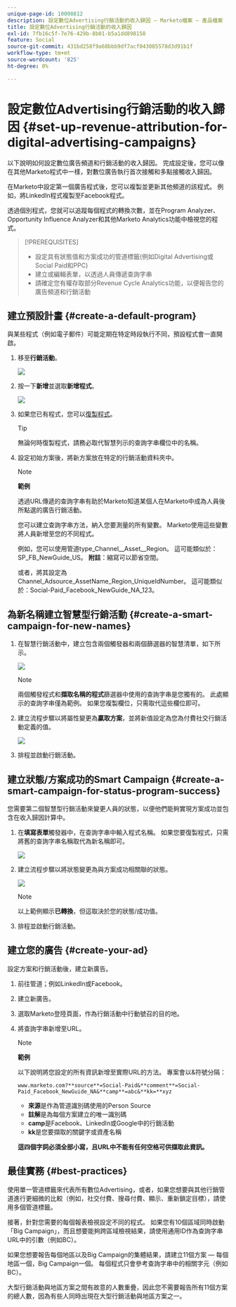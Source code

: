 ```yaml
---
unique-page-id: 10098812
description: 設定數位Advertising行銷活動的收入歸因 — Marketo檔案 — 產品檔案
title: 設定數位Advertising行銷活動的收入歸因
exl-id: 7fb16c5f-7e76-429b-8b01-b5a1dd898158
feature: Social
source-git-commit: 431bd258f9a68bbb9df7acf043085578d3d91b1f
workflow-type: tm+mt
source-wordcount: '825'
ht-degree: 0%

---
```


# 設定數位Advertising行銷活動的收入歸因 {#set-up-revenue-attribution-for-digital-advertising-campaigns}

以下說明如何設定數位廣告頻道和行銷活動的收入歸因。 完成設定後，您可以像在其他Marketo程式中一樣，對數位廣告執行首次接觸和多點接觸收入歸因。

在Marketo中設定第一個廣告程式後，您可以複製並更新其他頻道的該程式。 例如，將LinkedIn程式複製至Facebook程式。

透過個別程式，您就可以追蹤每個程式的轉換次數，並在Program Analyzer、Opportunity Influence Analyzer和其他Marketo Analytics功能中檢視您的程式。

>[!PREREQUISITES]
>
>* 設定具有狀態值和方案成功的管道標籤(例如Digital Advertising或Social Paid和PPC)
>* 建立或編輯表單，以透過人員傳遞查詢字串
>* 請確定您有權存取部分Revenue Cycle Analytics功能，以便報告您的廣告頻道和行銷活動

## 建立預設計畫 {#create-a-default-program}

與某些程式（例如電子郵件）可能定期在特定時段執行不同，預設程式會一直開啟。

1. 移至&#x200B;**行銷活動**。

   ![](assets/login-marketing-activities-5.png)

1. 按一下&#x200B;**新增**&#x200B;並選取&#x200B;**新增程式**。

   ![](assets/image2016-3-14-15-52-0.png)

1. 如果您已有程式，您可以[復製程式](/help/marketo/product-docs/core-marketo-concepts/programs/working-with-programs/clone-a-program.md)。

   >[!TIP]
   >
   >無論何時復製程式，請務必取代智慧列示的查詢字串欄位中的名稱。

1. 設定初始方案後，將新方案放在特定的行銷活動資料夾中。

   >[!NOTE]
   >
   >**範例**
   >
   >透過URL傳遞的查詢字串有助於Marketo知道某個人在Marketo中成為人員後所點選的廣告行銷活動。
   >
   >您可以建立查詢字串方法，納入您要測量的所有變數。 Marketo使用這些變數將人員新增至您的不同程式。
   >
   >例如，您可以使用管道type_Channel__Asset__Region。 這可能類似於：SP_FB_NewGuide_US。 **附註**：縮寫可以節省空間。
   >
   >或者，將其設定為Channel_Adsource_AssetName_Region_UniqueIdNumber。 這可能類似於：Social-Paid_Facebook_NewGuide_NA_123。

## 為新名稱建立智慧型行銷活動 {#create-a-smart-campaign-for-new-names}

1. 在智慧行銷活動中，建立包含兩個觸發器和兩個篩選器的智慧清單，如下所示。

   ![](assets/image2016-3-23-13-3a59-3a24.png)

   >[!NOTE]
   >
   >兩個觸發程式和&#x200B;**擷取名稱的程式**&#x200B;篩選器中使用的查詢字串是您獨有的。 此處顯示的查詢字串僅為範例。 如果您複製欄位，只需取代這些欄位即可。

1. 建立流程步驟以將屬性變更為&#x200B;**贏取方案**，並將新值設定為您為付費社交行銷活動定義的值。

   ![](assets/image2016-3-14-14-3a58-3a6.png)

1. 排程並啟動行銷活動。

## 建立狀態/方案成功的Smart Campaign {#create-a-smart-campaign-for-status-program-success}

您需要第二個智慧型行銷活動來變更人員的狀態，以便他們能夠實現方案成功並包含在收入歸因計算中。

1. 在&#x200B;**填寫表單**&#x200B;觸發器中，在查詢字串中輸入程式名稱。 如果您要復製程式，只需將舊的查詢字串名稱取代為新名稱即可。

   ![](assets/image2016-3-23-14-3a7-3a20.png)

1. 建立流程步驟以將狀態變更為與方案成功相關聯的狀態。

   ![](assets/image2016-3-14-15-3a9-3a29.png)

   >[!NOTE]
   >
   >以上範例顯示&#x200B;**已轉換**，但這取決於您的狀態/成功值。

1. 排程並啟動行銷活動。

## 建立您的廣告 {#create-your-ad}

設定方案和行銷活動後，建立新廣告。

1. 前往管道；例如LinkedIn或Facebook。
1. 建立新廣告。
1. 選取Marketo登陸頁面，作為行銷活動中行動號召的目的地。
1. 將查詢字串新增至URL。

   >[!NOTE]
   >
   >**範例**
   >
   >以下說明將您設定的所有資訊新增至實際URL的方法。 專案會以&amp;符號分隔：
   >
   >`www.marketo.com?**source**=Social-Paid&**comment**=Social-Paid_Facebook_NewGuide_NA&**camp**=abc&**kk=**xyz`
   >
   >* **來源**&#x200B;是作為管道識別碼使用的Person Source
   >* **註解**&#x200B;是為每個方案建立的唯一識別碼
   >* **camp**&#x200B;是Facebook、LinkedIn或Google中的行銷活動
   >* **kk**&#x200B;是您要擷取的關鍵字或資產名稱
   >
   >**這四個字詞必須全部小寫，且URL中不能有任何空格可供擷取此資訊。**

## 最佳實務 {#best-practices}

使用單一管道標籤來代表所有數位Advertising，或者，如果您想要與其他行銷管道進行更細微的比較（例如，社交付費、搜尋付費、顯示、重新鎖定目標），請使用多個管道標籤。

接著，針對您需要的每個報表檢視設定不同的程式。 如果您有10個區域同時啟動「Big Campaign」，而且想要能夠跨區域檢視結果，請使用通用ID作為查詢字串URL中的引數（例如BC）。

如果您想要報告每個地區以及Big Campaign的集體結果，請建立11個方案 — 每個地區一個，Big Campaign一個。 每個程式只會參考查詢字串中的相關字元（例如BC）。

大型行銷活動與地區方案之間有故意的人數重疊，因此您不需要報告所有11個方案的總人數，因為有些人同時出現在大型行銷活動與地區方案之一。
